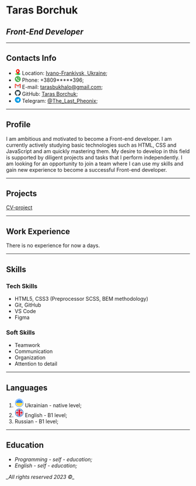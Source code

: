 # **Taras Borchuk**

## ***Front-End Developer***

---

## Contacts Info

- ![Icon of position](./img/location16_16.png) Location: [Ivano-Frankivsk, Ukraine](https://goo.gl/maps/JaeMtNsopf8LJvAa6);
- ![Icon of mobile phone](./img/telephone16_16.png) Phone: +3809\*\*\*\*\*396\;
- ![Icon of gmail page](./img/gmail16x16.png) E-mail: <tarasbukhalo@gmail.com>;
- ![Icon of GitHub page](./img/git16_16.png) GitHub: [Taras Borchuk](https://github.com/TarasBorchuk/);
- ![Icon of Telegram app](./img/telegram16_16.png) Telegram: [@The_Last_Pheonix](https://t.me/The_Last_Pheonix/);

---

## Profile

I am ambitious and motivated to become a Front-end developer. I am currently actively studying basic technologies such as HTML, CSS and JavaScript and am quickly mastering them. My desire to develop in this field is supported by diligent projects and tasks that I perform independently. I am looking for an opportunity to join a team where I can use my skills and gain new experience to become a successful Front-end developer.

---

## Projects

[CV-project](https://github.com/TarasBorchuk/practice/blob/CV-V2/README.md)

---

## Work Experience

There is no experience for now a days.

---

## Skills

### Tech Skills

- HTML5, CSS3 (Preprocessor SCSS, BEM methodology)
- Git, GitHub
- VS Code
- Figma

### Soft Skills

- Teamwork
- Communication
- Organization
- Attention to detail

---

## Languages

1. ![Ukraine flag](./img/ukraine24_24.png) Ukrainian - native level;
1. ![United Kingdom flag](./img/united-kingdom24_24.png) English - B1 level;
1. Russian - B1 level;

---

## Education

- _Programming - self - education;_
- _English - self - education;_


 *\_All rights reserved 2023 &copy;\_*